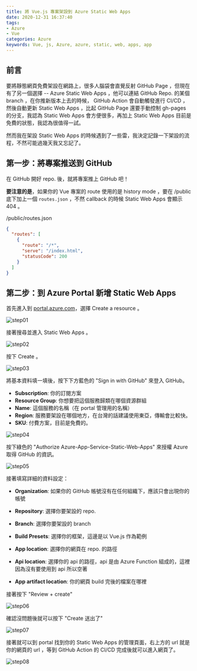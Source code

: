 ```yaml
---
title: 將 Vue.js 專案架設到 Azure Static Web Apps
date: 2020-12-31 16:37:40
tags: 
- Azure
- Vue
categories: Azure
keywords: Vue, js, Azure, azure, static, web, apps, app
---
```


## 前言

要將靜態網頁免費架設在網路上，很多人腦袋會直覺反射 GitHub Page ，但現在有了另一個選擇 -- Azure Static Web Apps ，他可以連結 GitHub Repo. 的某個 branch ，在你推新版本上去的時候， GitHub Action 會自動觸發進行 CI/CD ，然後自動更新 Static Web Apps ，比起 GitHub Page 還要手動控制 gh-pages 的分支，我認為 Static Web Apps 會方便很多，再加上 Static Web Apps 目前是免費的狀態，我認為很值得一試。

<!-- more -->

然而我在架設 Static Web Apps 的時候遇到了一些雷，我決定記錄一下架設的流程，不然可能過幾天我又忘記了。

## 第一步：將專案推送到 GitHub

在 GitHub 開好 repo. 後，就將專案推上 GitHub 吧！

**要注意的是**，如果你的 Vue 專案的 route 使用的是 history mode ，要在 /public 底下加上一個 `routes.json` ，不然 callback 的時候 Static Web Apps 會顯示 404 。

/public/routes.json
```json
{
  "routes": [
    {
      "route": "/*",
      "serve": "/index.html",
      "statusCode": 200
    }
  ]
}
```

## 第二步：到 Azure Portal 新增 Static Web Apps

首先進入到 [portal.azure.com](https://portal.azure.com/)，選擇 Create a resource 。

![step01](/images/Deploy-Vue.js-to-Azure-Static-Web-Apps/01.png)

接著搜尋並進入 Static Web Apps 。

![step02](/images/Deploy-Vue.js-to-Azure-Static-Web-Apps/02.png)

按下 Create 。

![step03](/images/Deploy-Vue.js-to-Azure-Static-Web-Apps/03.png)

將基本資料填一填後，按下下方藍色的 "Sign in with GitHub" 來登入 GitHub。

* **Subscription**: 你的訂閱方案
* **Resource Group**: 你想要把這個服務歸類在哪個資源群組
* **Name**: 這個服務的名稱（在 portal 管理用的名稱）
* **Region**: 服務要架設在哪個地方，在台灣的話建議使用東亞，傳輸會比較快。
* **SKU**: 付費方案，目前是免費的。

![step04](/images/Deploy-Vue.js-to-Azure-Static-Web-Apps/04.png)

按下綠色的 "Authorize Azure-App-Service-Static-Web-Apps" 來授權 Azure 取得 GitHub 的資訊。

![step05](/images/Deploy-Vue.js-to-Azure-Static-Web-Apps/05.png)

接著填寫詳細的資料設定：

* **Organization**: 如果你的 GitHub 帳號沒有在任何組織下，應該只會出現你的帳號
* **Repository**: 選擇你要架設的 repo.
* **Branch**: 選擇你要架設的 branch

* **Build Presets**: 選擇你的框架，這邊是以 Vue.js 作為範例
* **App location**: 選擇你的網頁在 repo. 的路徑
* **Api location**: 選擇你的 api 的路徑，api 是由 Azure Function 組成的，這裡因為沒有要使用到 api 所以空著
* **App artifact location**: 你的網頁 build 完後的檔案在哪裡

接著按下 "Review + create"

![step06](/images/Deploy-Vue.js-to-Azure-Static-Web-Apps/06.png)

確認沒問題後就可以按下 "Create 送出了"

![step07](/images/Deploy-Vue.js-to-Azure-Static-Web-Apps/07.png)

接著就可以到 portal 找到你的 Static Web Apps 的管理頁面，右上方的 url 就是你的網頁的 url ，等到 GitHub Action 的 CI/CD 完成後就可以進入網頁了。

![step08](/images/Deploy-Vue.js-to-Azure-Static-Web-Apps/08.png)
